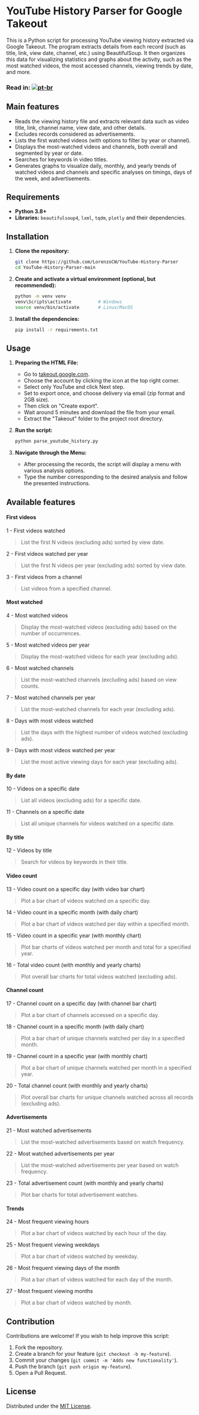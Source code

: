 # YouTube History Parser for Google Takeout

This is a Python script for processing YouTube viewing history extracted via Google Takeout. The program extracts details from each record (such as title, link, view date, channel, etc.) using BeautifulSoup. It then organizes this data for visualizing statistics and graphs about the activity, such as the most watched videos, the most accessed channels, viewing trends by date, and more.

### Read in:  [![pt-br](https://img.shields.io/badge/lang-pt--br-green.svg)](https://github.com/LorenzoCW/YouTube-History-Parser/blob/main/README.pt-br.md)

## Main features

- Reads the viewing history file and extracts relevant data such as video title, link, channel name, view date, and other details.
- Excludes records considered as advertisements.  
- Lists the first watched videos (with options to filter by year or channel).  
- Displays the most-watched videos and channels, both overall and segmented by year or date.  
- Searches for keywords in video titles.
- Generates graphs to visualize daily, monthly, and yearly trends of watched videos and channels and specific analyses on timings, days of the week, and advertisements.

## Requirements

- **Python 3.8+**
- **Libraries:** `beautifulsoup4`, `lxml`, `tqdm`, `plotly` and their dependencies.

## Installation

1. **Clone the repository:**

   ```bash
   git clone https://github.com/LorenzoCW/YouTube-History-Parser
   cd YouTube-History-Parser-main
   ```

2. **Create and activate a virtual environment (optional, but recommended):**

   ```bash
   python -m venv venv
   venv\Scripts\activate          # Windows
   source venv/bin/activate       # Linux/MacOS
   ```

3. **Install the dependencies:**

   ```bash
   pip install -r requirements.txt
   ```

## Usage

1. **Preparing the HTML File:**  
    - Go to [takeout.google.com](https://takeout.google.com).
    - Choose the account by clicking the icon at the top right corner.
    - Select only YouTube and click Next step.
    - Set to export once, and choose delivery via email (zip format and 2GB size).
    - Then click on "Create export".
    - Wait around 5 minutes and download the file from your email.
    - Extract the "Takeout" folder to the project root directory.

2. **Run the script:**

   ```bash
   python parse_youtube_history.py
   ```

3. **Navigate through the Menu:**  
   - After processing the records, the script will display a menu with various analysis options.
   - Type the number corresponding to the desired analysis and follow the presented instructions.

## Available features

#### First videos
1 - First videos watched
> List the first N videos (excluding ads) sorted by view date.

2 - First videos watched per year
> List the first N videos per year (excluding ads) sorted by view date.

3 - First videos from a channel
> List videos from a specified channel.

#### Most watched
4 - Most watched videos
> Display the most-watched videos (excluding ads) based on the number of occurrences.

5 - Most watched videos per year
> Display the most-watched videos for each year (excluding ads).

6 - Most watched channels
> List the most-watched channels (excluding ads) based on view counts.

7 - Most watched channels per year
> List the most-watched channels for each year (excluding ads).

8 - Days with most videos watched
> List the days with the highest number of videos watched (excluding ads).

9 - Days with most videos watched per year
> List the most active viewing days for each year (excluding ads).

#### By date
10 - Videos on a specific date
> List all videos (excluding ads) for a specific date.

11 - Channels on a specific date
> List all unique channels for videos watched on a specific date.

#### By title
12 - Videos by title
> Search for videos by keywords in their title.

#### Video count
13 - Video count on a specific day (with video bar chart)
> Plot a bar chart of videos watched on a specific day.

14 - Video count in a specific month (with daily chart)
> Plot a bar chart of videos watched per day within a specified month.

15 - Video count in a specific year (with monthly chart)
> Plot bar charts of videos watched per month and total for a specified year.

16 - Total video count (with monthly and yearly charts)
> Plot overall bar charts for total videos watched (excluding ads).

#### Channel count
17 - Channel count on a specific day (with channel bar chart)
> Plot a bar chart of channels accessed on a specific day.

18 - Channel count in a specific month (with daily chart)
> Plot a bar chart of unique channels watched per day in a specified month.

19 - Channel count in a specific year (with monthly chart)
> Plot a bar chart of unique channels watched per month in a specified year.

20 - Total channel count (with monthly and yearly charts)
> Plot overall bar charts for unique channels watched across all records (excluding ads).

#### Advertisements
21 - Most watched advertisements
> List the most-watched advertisements based on watch frequency.

22 - Most watched advertisements per year
> List the most-watched advertisements per year based on watch frequency.

23 - Total advertisement count (with monthly and yearly charts)
> Plot bar charts for total advertisement watches.

#### Trends
24 - Most frequent viewing hours
> Plot a bar chart of videos watched by each hour of the day.

25 - Most frequent viewing weekdays
> Plot a bar chart of videos watched by weekday.

26 - Most frequent viewing days of the month
> Plot a bar chart of videos watched for each day of the month.

27 - Most frequent viewing months
> Plot a bar chart of videos watched by month.

## Contribution

Contributions are welcome! If you wish to help improve this script:
1. Fork the repository.
2. Create a branch for your feature (`git checkout -b my-feature`).
3. Commit your changes (`git commit -m 'Adds new functionality'`).
4. Push the branch (`git push origin my-feature`).
5. Open a Pull Request.

## License

Distributed under the [MIT License](LICENSE).